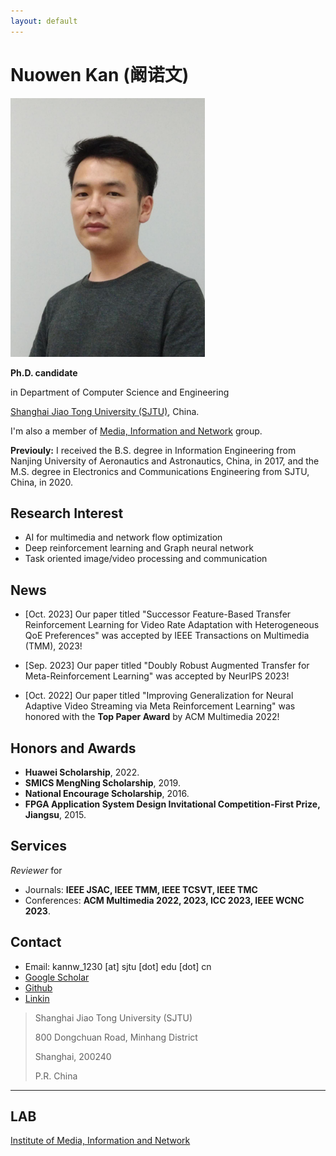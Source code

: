 ```yaml
---
layout: default
---
```


# Nuowen Kan (阚诺文)

<img class="profile-picture" src="nwkan_p2.jpg" width = "311" height = "414">

__Ph.D. candidate__

in Department of Computer Science and Engineering

[Shanghai Jiao Tong University (SJTU)](https://www.sjtu.edu.cn/), China. 

I'm also a member of [Media, Information and Network](http://min.sjtu.edu.cn/) group.

__Previouly:__ I received the B.S. degree in Information Engineering from Nanjing University of Aeronautics and Astronautics, China, in 2017, and the M.S. degree in Electronics and Communications Engineering from SJTU, China, in 2020.  

## Research Interest

- AI for multimedia and network flow optimization
- Deep reinforcement learning and Graph neural network
- Task oriented image/video processing and communication

## News

- [Oct. 2023] Our paper titled "Successor Feature-Based Transfer Reinforcement Learning for Video Rate Adaptation with Heterogeneous QoE Preferences" was accepted by IEEE Transactions on Multimedia (TMM), 2023!

- [Sep. 2023] Our paper titled "Doubly Robust Augmented Transfer for Meta-Reinforcement Learning" was accepted by NeurIPS 2023!

- [Oct. 2022] Our paper titled "Improving Generalization for Neural Adaptive Video Streaming via Meta Reinforcement Learning" was honored with the **Top Paper Award** by ACM Multimedia 2022!

## Honors and Awards

<!-- - **Science and Technology Advancement Award-First Prize, Shanghai**, 2022. -->
- **Huawei Scholarship**, 2022.
- **SMICS MengNing Scholarship**, 2019.
- **National Encourage Scholarship**, 2016.
- **FPGA Application System Design Invitational Competition-First Prize, Jiangsu**, 2015.

## Services
*Reviewer* for 
- Journals: **IEEE JSAC, IEEE TMM, IEEE TCSVT, IEEE TMC**
- Conferences: **ACM Multimedia 2022, 2023, ICC 2023, IEEE WCNC 2023**.

## Contact

* Email: kannw_1230 [at] sjtu [dot] edu [dot] cn
* [Google Scholar](https://scholar.google.com/citations?user=OKrLi6UAAAAJ&hl)
* [Github](https://github.com/confiwent)
* [Linkin](https://www.linkedin.com/in/%E8%AF%BA%E6%96%87-%E9%98%9A-763004119/)

> Shanghai Jiao Tong University (SJTU)
> 
> 800 Dongchuan Road, Minhang District
>
> Shanghai, 200240
>
> P.R. China

<!-- > Rm. 307, No.1 SEIEE Buliding, 
>
> Shanghai Jiao Tong University (SJTU)
>
> 800 Dongchuan Road, Minhang District
>
> Shanghai, 200240
>
> P.R. China -->

---

## LAB 

[Institute of Media, Information and Network](http://min.sjtu.edu.cn/index.htm)

